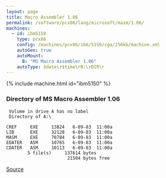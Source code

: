 ```yaml
---
layout: page
title: Macro Assembler 1.06
permalink: /software/pcx86/lang/microsoft/masm/1.06/
machines:
  - id: ibm5150
    type: pcx86
    config: /machines/pcx86/ibm/5150/cga/256kb/machine.xml
    autoGen: true
    autoMount:
      B: "MS Macro Assembler 1.06"
    autoType: $date\r$time\rB:\rDIR\r
---
```


{% include machine.html id="ibm5150" %}

### Directory of MS Macro Assembler 1.06

     Volume in drive A has no label
     Directory of A:\

    CREF     EXE     13824   6-09-83  11:00a
    LIB      EXE     32128   6-09-83  11:00a
    MASM     EXE     70784   6-09-83  11:00a
    EDATER   ASM     10765   6-09-83  11:00a
    CDATER   ASM     10113   6-09-83  11:00a
            5 file(s)     137614 bytes
                           21504 bytes free

[Source](https://winworldpc.com/product/macro-assembler/1x)
